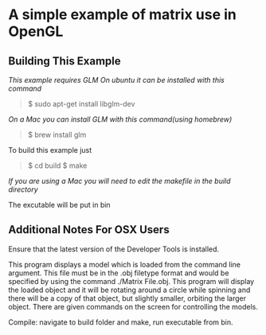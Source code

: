 A simple example of matrix use in OpenGL
========================================

Building This Example
---------------------

*This example requires GLM*
*On ubuntu it can be installed with this command*

>$ sudo apt-get install libglm-dev

*On a Mac you can install GLM with this command(using homebrew)*
>$ brew install glm

To build this example just 

>$ cd build
>$ make

*If you are using a Mac you will need to edit the makefile in the build directory*

The excutable will be put in bin

Additional Notes For OSX Users
------------------------------

Ensure that the latest version of the Developer Tools is installed.

This program displays a model which is loaded from the command line argument. This file must be in the .obj filetype format and would be specified by using the command ./Matrix File.obj. This program will display the loaded object and it will be rotating around a circle while spinning and there will be a copy of that object, but slightly smaller, orbiting the larger object. There are given commands on the screen for controlling the models.


Compile:
    navigate to build folder and make, run executable
    from bin.
